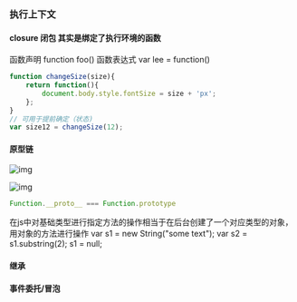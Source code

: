 ### 执行上下文

#### closure 闭包 其实是绑定了执行环境的函数

函数声明 function foo()
函数表达式 var lee =  function()
```js
function changeSize(size){
    return function(){
        document.body.style.fontSize = size + 'px';
    };
}
// 可用于提前确定（状态)
var size12 = changeSize(12);
```

#### 原型链

![img](https://img2018.cnblogs.com/blog/850375/201907/850375-20190708153139577-2105652554.png)



![img](https://upload-images.jianshu.io/upload_images/13902845-babea8f0cde0d791.jpg?imageMogr2/auto-orient/strip|imageView2/2/w/1200/format/webp)

```js
Function.__proto__ === Function.prototype
```

在js中对基础类型进行指定方法的操作相当于在后台创建了一个对应类型的对象， 用对象的方法进行操作
var s1 = new String("some text");
var s2 = s1.substring(2);
s1 = null;


#### 继承 


#### 事件委托/冒泡